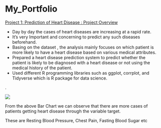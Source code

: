 # My_Portfolio
[Project 1: Prediction of Heart Disease : Project Overview](https://github.com/ROSINA365/Prediction-of-Heart-Disease)
<ul>
<li>Day by day the cases of heart diseases are increasing at a rapid rate.</li>
<li>It’s very Important and concerning to predict any such diseases beforehand.</li>
<li>Basing on the dataset , the analysis mainly focuses on which patient is more
likely to have a heart disease based on various medical attributes. </li>
<li>Prepared a heart disease prediction system to predict whether the patient is likely to be diagnosed with a heart disease or not
using the medical history of the patient.</li>
<li>Used different R programming libraries such as ggplot, corrplot, and Tidyverse which is R package for data science.</li>

 </ul>.

![](/Images/scatter%20plot.png)

<p> From the above Bar Chart we can observe that there are more cases of patients getting heart disease through the variable target.</p> 
<p> These are Resting Blood Pressure, Chest Pain, Fasting Blood Sugar etc </p>
